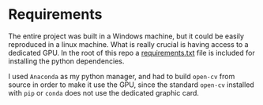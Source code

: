 # Requirements

The entire project was built in a Windows machine, but it could be easily reproduced in a linux machine. What is really crucial is having access to a dedicated GPU. In the root of this repo a [requirements.txt](https://github.com/Salah-Akil/emotion-recognition/blob/main/requirements.txt) file is included for installing the python dependencies.

I used `Anaconda` as my python manager, and had to build `open-cv` from source in order to make it use the GPU, since the standard `open-cv` installed with `pip` or `conda` does not use the dedicated graphic card.